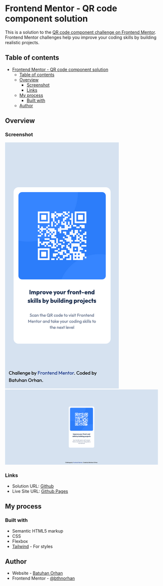 # Frontend Mentor - QR code component solution

This is a solution to the [QR code component challenge on Frontend Mentor](https://www.frontendmentor.io/challenges/qr-code-component-iux_sIO_H). Frontend Mentor challenges help you improve your coding skills by building realistic projects.

## Table of contents

- [Frontend Mentor - QR code component solution](#frontend-mentor---qr-code-component-solution)
	- [Table of contents](#table-of-contents)
	- [Overview](#overview)
		- [Screenshot](#screenshot)
		- [Links](#links)
	- [My process](#my-process)
		- [Built with](#built-with)
	- [Author](#author)


## Overview

### Screenshot

![Mobile](./images/ss-mobile.png)
![Desktop](./images/ss-desktop.png)

### Links

- Solution URL: [Github](https://github.com/bthnorhan/fm-qr-code-component)
- Live Site URL: [Github Pages](https://bthnorhan.github.io/fm-qr-code-component/)

## My process

### Built with

- Semantic HTML5 markup
- CSS
- Flexbox
- [Tailwind](https://tailwindcss.com/) - For styles

## Author

- Website - [Batuhan Orhan](https://batuhanorhan.com/)
- Frontend Mentor - [@bthnorhan](https://www.frontendmentor.io/profile/bthnorhan)
